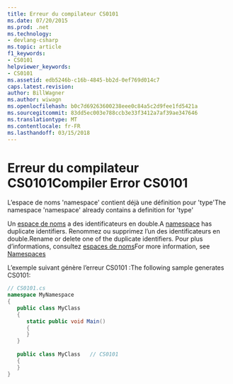 ```yaml
---
title: Erreur du compilateur CS0101
ms.date: 07/20/2015
ms.prod: .net
ms.technology:
- devlang-csharp
ms.topic: article
f1_keywords:
- CS0101
helpviewer_keywords:
- CS0101
ms.assetid: edb5246b-c16b-4845-bb2d-0ef769d014c7
caps.latest.revision: 
author: BillWagner
ms.author: wiwagn
ms.openlocfilehash: b0c7d69263600238eee0c84a5c2d9fee1fd5421a
ms.sourcegitcommit: 83dd5ec003e788ccb3e33f3412a7af39ae347646
ms.translationtype: MT
ms.contentlocale: fr-FR
ms.lasthandoff: 03/15/2018
---
```

# <a name="compiler-error-cs0101"></a><span data-ttu-id="1d6b6-102">Erreur du compilateur CS0101</span><span class="sxs-lookup"><span data-stu-id="1d6b6-102">Compiler Error CS0101</span></span>
<span data-ttu-id="1d6b6-103">L’espace de noms 'namespace' contient déjà une définition pour 'type'</span><span class="sxs-lookup"><span data-stu-id="1d6b6-103">The namespace 'namespace' already contains a definition for 'type'</span></span>  
  
 <span data-ttu-id="1d6b6-104">Un [espace de noms](../../csharp/language-reference/keywords/namespace.md) a des identificateurs en double.</span><span class="sxs-lookup"><span data-stu-id="1d6b6-104">A [namespace](../../csharp/language-reference/keywords/namespace.md) has duplicate identifiers.</span></span> <span data-ttu-id="1d6b6-105">Renommez ou supprimez l’un des identificateurs en double.</span><span class="sxs-lookup"><span data-stu-id="1d6b6-105">Rename or delete one of the duplicate identifiers.</span></span> <span data-ttu-id="1d6b6-106">Pour plus d’informations, consultez [espaces de noms](../../csharp/programming-guide/namespaces/index.md)</span><span class="sxs-lookup"><span data-stu-id="1d6b6-106">For more information, see [Namespaces](../../csharp/programming-guide/namespaces/index.md)</span></span>  
  
 <span data-ttu-id="1d6b6-107">L’exemple suivant génère l’erreur CS0101 :</span><span class="sxs-lookup"><span data-stu-id="1d6b6-107">The following sample generates CS0101:</span></span>  
  
```csharp  
// CS0101.cs  
namespace MyNamespace  
{  
   public class MyClass  
   {  
      static public void Main()  
      {  
      }  
   }  
  
   public class MyClass   // CS0101  
   {  
   }  
}  
```
